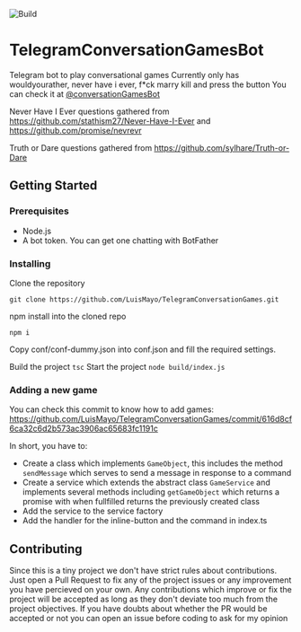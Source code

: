 ![Build](https://github.com/LuisMayo/TelegramConversationGames/workflows/Build/badge.svg?branch=master)
# TelegramConversationGamesBot
Telegram bot to play conversational games
Currently only has wouldyourather, never have i ever, f*ck marry kill and press the button
You can check it at [@conversationGamesBot](https://t.me/conversationGamesBot)

Never Have I Ever questions gathered from https://github.com/stathism27/Never-Have-I-Ever and https://github.com/promise/nevrevr

Truth or Dare questions gathered from https://github.com/sylhare/Truth-or-Dare


## Getting Started

### Prerequisites

 - Node.js
 - A bot token. You can get one chatting with BotFather

### Installing

Clone the repository

```
git clone https://github.com/LuisMayo/TelegramConversationGames.git
```
npm install into the cloned repo
```
npm i
```
Copy conf/conf-dummy.json into conf.json and fill the required settings.

Build the project
`tsc`
Start the project
`node build/index.js`

### Adding a new game
You can check this commit to know how to add games: https://github.com/LuisMayo/TelegramConversationGames/commit/616d8cf6ca32c6d2b573ac3906ac65683fc1191c

In short, you have to:
 - Create a class which implements `GameObject`, this includes the method `sendMessage` which serves to send a message in response to a command
 - Create a service which extends the abstract class `GameService` and implements several methods including `getGameObject` which returns a promise with when fullfilled returns the previously created class
 - Add the service to the service factory
 - Add the handler for the inline-button and the command in index.ts


## Contributing
Since this is a tiny project we don't have strict rules about contributions. Just open a Pull Request to fix any of the project issues or any improvement you have percieved on your own. Any contributions which improve or fix the project will be accepted as long as they don't deviate too much from the project objectives. If you have doubts about whether the PR would be accepted or not you can open an issue before coding to ask for my opinion
